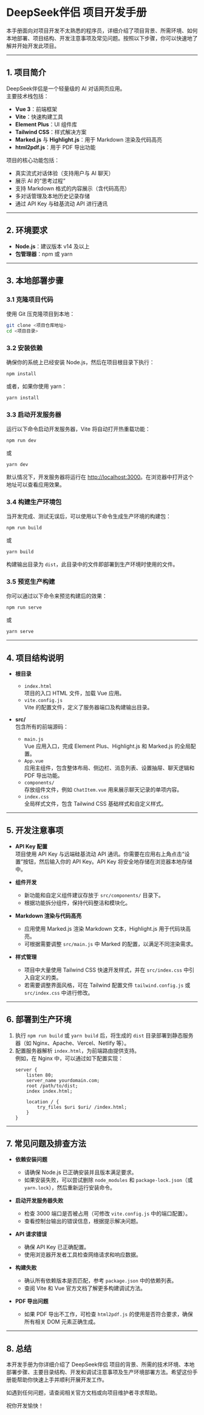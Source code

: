 # DeepSeek伴侣 项目开发手册

本手册面向对项目开发不太熟悉的程序员，详细介绍了项目背景、所需环境、如何本地部署、项目结构、开发注意事项及常见问题。按照以下步骤，你可以快速地了解并开始开发此项目。

---

## 1. 项目简介

DeepSeek伴侣是一个轻量级的 AI 对话网页应用。  
主要技术栈包括：  
- **Vue 3**：前端框架  
- **Vite**：快速构建工具  
- **Element Plus**：UI 组件库  
- **Tailwind CSS**：样式解决方案  
- **Marked.js** 与 **Highlight.js**：用于 Markdown 渲染及代码高亮  
- **html2pdf.js**：用于 PDF 导出功能  

项目的核心功能包括：
- 真实流式对话体验（支持用户与 AI 聊天）
- 展示 AI 的“思考过程”
- 支持 Markdown 格式的内容展示（含代码高亮）
- 多对话管理及本地历史记录存储
- 通过 API Key 与硅基流动 API 进行通讯

---

## 2. 环境要求

- **Node.js**：建议版本 v14 及以上  
- **包管理器**：npm 或 yarn

---

## 3. 本地部署步骤

### 3.1 克隆项目代码

使用 Git 压克隆项目到本地：
```bash
git clone <项目仓库地址>
cd <项目目录>
```

### 3.2 安装依赖

确保你的系统上已经安装 Node.js，然后在项目根目录下执行：
```bash
npm install
```
或者，如果你使用 yarn：
```bash
yarn install
```

### 3.3 启动开发服务器

运行以下命令启动开发服务器，Vite 将自动打开热重载功能：
```bash
npm run dev
```
或
```bash
yarn dev
```
默认情况下，开发服务器将运行在 [http://localhost:3000](http://localhost:3000)。在浏览器中打开这个地址可以查看应用效果。

### 3.4 构建生产环境包

当开发完成、测试无误后，可以使用以下命令生成生产环境的构建包：
```bash
npm run build
```
或
```bash
yarn build
```
构建输出目录为 `dist`，此目录中的文件即部署到生产环境时使用的文件。

### 3.5 预览生产构建

你可以通过以下命令来预览构建后的效果：
```bash
npm run serve
```
或
```bash
yarn serve
```

---

## 4. 项目结构说明

- **根目录**
  - `index.html`  
    项目的入口 HTML 文件，加载 Vue 应用。
  - `vite.config.js`  
    Vite 的配置文件，定义了服务器端口及构建输出目录。

- **src/**  
  包含所有的前端源码：
  - `main.js`  
    Vue 应用入口，完成 Element Plus、Highlight.js 和 Marked.js 的全局配置。
  - `App.vue`  
    应用主组件，包含整体布局、侧边栏、消息列表、设置抽屉、聊天逻辑和 PDF 导出功能。
  - `components/`  
    存放组件文件，例如 `ChatItem.vue` 用来展示聊天记录的单项内容。
  - `index.css`  
    全局样式文件，包含 Tailwind CSS 基础样式和自定义样式。

---

## 5. 开发注意事项

- **API Key 配置**  
  项目使用 API Key 与远端硅基流动 API 通讯。你需要在应用右上角点击“设置”按钮，然后输入你的 API Key。API Key 将安全地存储在浏览器本地存储中。

- **组件开发**  
  - 新功能和自定义组件建议存放于 `src/components/` 目录下。  
  - 根据功能拆分组件，保持代码整洁和模块化。

- **Markdown 渲染与代码高亮**  
  - 应用使用 Marked.js 渲染 Markdown 文本，Highlight.js 用于代码块高亮。  
  - 可根据需要调整 `src/main.js` 中 Marked 的配置，以满足不同渲染需求。

- **样式管理**  
  - 项目中大量使用 Tailwind CSS 快速开发样式，并在 `src/index.css` 中引入自定义的类。  
  - 若需要调整界面风格，可在 Tailwind 配置文件 `tailwind.config.js` 或 `src/index.css` 中进行修改。

---

## 6. 部署到生产环境

1. 执行 `npm run build` 或 `yarn build` 后，将生成的 `dist` 目录部署到静态服务器（如 Nginx、Apache、Vercel、Netlify 等）。
2. 配置服务器解析 `index.html`，为前端路由提供支持。  
   例如，在 Nginx 中，可以通过如下配置实现：
   ```nginx
   server {
       listen 80;
       server_name yourdomain.com;
       root /path/to/dist;
       index index.html;

       location / {
           try_files $uri $uri/ /index.html;
       }
   }
   ```

---

## 7. 常见问题及排查方法

- **依赖安装问题**  
  - 请确保 Node.js 已正确安装并且版本满足要求。  
  - 如果安装失败，可以尝试删除 `node_modules` 和 `package-lock.json`（或 `yarn.lock`），然后重新运行安装命令。

- **启动开发服务器失败**  
  - 检查 3000 端口是否被占用（可修改 `vite.config.js` 中的端口配置）。
  - 查看控制台输出的错误信息，根据提示解决问题。

- **API 请求错误**  
  - 确保 API Key 已正确配置。
  - 使用浏览器开发者工具检查网络请求和响应数据。

- **构建失败**  
  - 确认所有依赖版本是否匹配，参考 `package.json` 中的依赖列表。  
  - 查阅 Vite 和 Vue 官方文档了解更多构建调试方法。

- **PDF 导出问题**  
  - 如果 PDF 导出不工作，可检查 `html2pdf.js` 的使用是否符合要求，确保所有相关 DOM 元素正确生成。

---

## 8. 总结

本开发手册为你详细介绍了 DeepSeek伴侣 项目的背景、所需的技术环境、本地部署步骤、主要目录结构、开发和调试注意事项及生产环境部署方法。希望这份手册能帮助你快速上手并顺利开展开发工作。

如遇到任何问题，请查阅相关官方文档或向项目维护者寻求帮助。

祝你开发愉快！